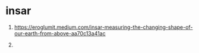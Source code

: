 # insar

1. https://eroglumit.medium.com/insar-measuring-the-changing-shape-of-our-earth-from-above-aa70c13a41ac

2. 
